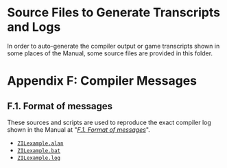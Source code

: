 # Source Files to Generate Transcripts and Logs

In order to auto-generate the compiler output or game transcripts shown in some places of the Manual, some source files are provided in this folder.

# Appendix F: Compiler Messages

## F.1. Format of messages

These sources and scripts are used to reproduce the exact compiler log shown in the Manual at "_[F.1. Format of messages]_".

- [`ZILexample.alan`](./ZILexample.alan)
- [`ZILexample.bat`](./ZILexample.bat)
- [`ZILexample.log`](./ZILexample.log)


<!-----------------------------------------------------------------------------
                               REFERENCE LINKS                                
------------------------------------------------------------------------------>

[F.1. Format of messages]: https://htmlpreview.github.io/?https://github.com/alan-if/alan-docs/blob/master/manual/manual.html#_format_of_messages "Click for a live HTML preview of 'F.1. Format of messages'"


<!-- EOF -->
